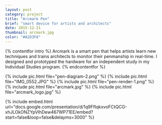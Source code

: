 ```yaml
---
layout: post
category: project
title: "Arcmark Pen"
brief: "smart device for artists and architects"
date: 2015-12-21
thumbnail: arcmark.jpg
color: "#A2D3F8"
---
```


{% contentfor intro %}
Arcmark is a smart pen that helps artists learn new techniques and trains architects to monitor their penmanship in real-time. I designed and prototyped the hardware for an independent study in my Individual Studies program.
{% endcontentfor %}


{% include pic.html file="pen-diagram-2.png" %}
{% include pic.html file="IMG_0552.JPG" %}
{% include pic.html file="pen-render-1.png" %}
{% include pic.html file="arcmark.jpg" %}
{% include pic.html file="arcmark_logo.jpg" %}

{% include embed.html url="docs.google.com/presentation/d/1q9FfIqkxvoFCtQCG-xhJLOkONZYpVIhDew467WP71EE/embed?start=false&loop=false&delayms=3000" %}
